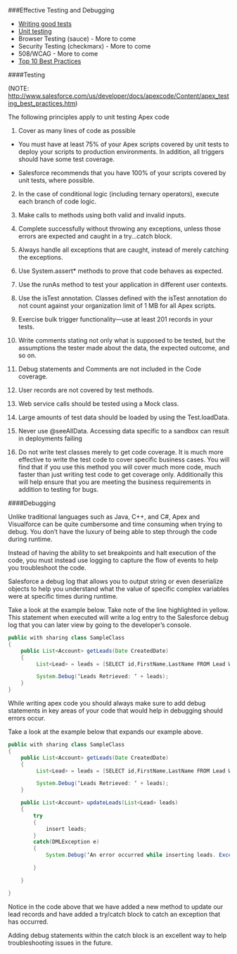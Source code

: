 ###Effective Testing and Debugging

- [Writing good tests](/_pages/Writing-good-tests.md)
- [Unit testing](/_pages/Unit-testing.md)
- Browser Testing (sauce) - More to come
- Security Testing (checkmarx) - More to come
- 508/WCAG - More to come
- [Top 10 Best Practices](/_pages/Top-10-Best-Practices.md)

####Testing

(NOTE:  http://www.salesforce.com/us/developer/docs/apexcode/Content/apex_testing_best_practices.htm)

The following principles apply to unit testing Apex code

1. Cover as many lines of code as possible

* You must have at least 75% of your Apex scripts covered by unit tests to deploy your scripts to production environments. In addition, all triggers should have some test coverage.

* Salesforce recommends that you have 100% of your scripts covered by unit tests, where possible.

2. In the case of conditional logic (including ternary operators), execute each branch of code logic.

3. Make calls to methods using both valid and invalid inputs.

4. Complete successfully without throwing any exceptions, unless those errors are expected and caught in a try…catch block.

5. Always handle all exceptions that are caught, instead of merely catching the exceptions.

6. Use System.assert* methods to prove that code behaves as expected. 

7. Use the runAs method to test your application in different user contexts.

8. Use the isTest annotation. Classes defined with the isTest annotation do not count against your organization limit of 1 MB for all Apex scripts.

9. Exercise bulk trigger functionality—use at least 201 records in your tests.

10. Write comments stating not only what is supposed to be tested, but the assumptions the tester made about the data, the expected outcome, and so on.

11. Debug statements and Comments are not included in the Code coverage.

12. User records are not covered by test methods.

13. Web service calls should be tested using a Mock class.

14. Large amounts of test data should be loaded by using the Test.loadData.

15. Never use @seeAllData.  Accessing data specific to a sandbox can result in deployments failing

16. Do not write test classes merely to get code coverage. It is much more effective to write the test code to cover specific business cases. You will find that if you use this method you will cover much more code, much faster than just writing test code to get coverage only. Additionally this will help ensure that you are meeting the business requirements in addition to testing for bugs. 

####Debugging

Unlike traditional languages such as Java, C++, and C#, Apex and Visualforce can be quite cumbersome and time consuming when trying to debug. You don’t have the luxury of being able to step through the code during runtime. 

Instead of having the ability to set breakpoints and halt execution of the code, you must instead use logging to capture the flow of events to help you troubleshoot the code.

Salesforce a debug log that allows you to output string or even deserialize objects to help you understand what the value of specific complex variables were at specific times during runtime. 

Take a look at the example below. Take note of the line highlighted in yellow. This statement when executed will write a log entry to the Salesforce debug log that you can later view by going to the developer’s console.

```java
public with sharing class SampleClass
{
    public List<Account> getLeads(Date CreatedDate)
    {
         List<Lead> = leads = [SELECT id,FirstName,LastName FROM Lead WHERE CreatedDate =: CreatedDate];

         System.Debug(‘Leads Retrieved: ‘ + leads);
    }
} 
```

While writing apex code you should always make sure to add debug statements in key areas of your code that would help in debugging should errors occur. 

Take a look at the example below that expands our example above.

```java
public with sharing class SampleClass
{
    public List<Account> getLeads(Date CreatedDate)
    {
         List<Lead> = leads = [SELECT id,FirstName,LastName FROM Lead WHERE CreatedDate =: CreatedDate];

         System.Debug(‘Leads Retrieved: ‘ + leads);
    }

    public List<Account> updateLeads(List<Lead> leads)
    {
        try
        {
            insert leads;
        }
        catch(DMLException e)
        {
            System.Debug(‘An error occurred while inserting leads. Exception: ‘ + e.getLineNumber() + ‘:’ + getStackTraceString);

        } 

    }

} 
```

Notice in the code above that we have added a new method to update our lead records and have added a try/catch block to catch an exception that has occurred. 

Adding debug statements within the catch block is an excellent way to help troubleshooting issues in the future. 
